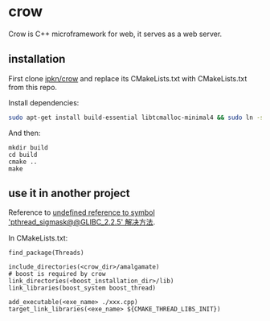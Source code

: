 # crow
Crow is C++ microframework for web, it serves as a web server.

## installation
First clone [ipkn/crow](https://github.com/ipkn/crow) and replace its CMakeLists.txt with CMakeLists.txt from this repo.

Install dependencies:
```sh
sudo apt-get install build-essential libtcmalloc-minimal4 && sudo ln -s /usr/lib/libtcmalloc_minimal.so.4 /usr/lib/libtcmalloc_minimal.so
```
And then:
```
mkdir build
cd build
cmake ..
make
```

## use it in another project
Reference to [undefined reference to symbol 'pthread_sigmask@@GLIBC_2.2.5' 解决方法](https://blog.csdn.net/DONGHUIB/article/details/82824011).

In CMakeLists.txt:
```
find_package(Threads)

include_directories(<crow_dir>/amalgamate)
# boost is required by crow
link_directories(<boost_installation_dir>/lib)
link_libraries(boost_system boost_thread)

add_executable(<exe_name> ./xxx.cpp)
target_link_libraries(<exe_name> ${CMAKE_THREAD_LIBS_INIT})
```
